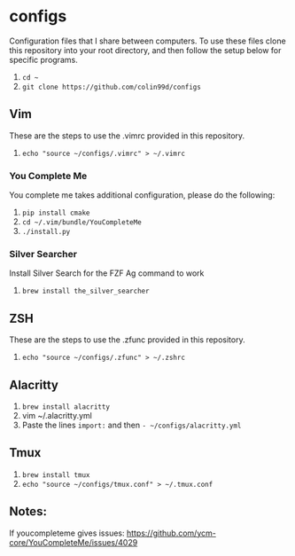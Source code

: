 # configs
Configuration files that I share between computers. To use these files clone this repository into your root directory, and then follow the setup below for specific programs.
1. `cd ~`
1. `git clone https://github.com/colin99d/configs`

## Vim
These are the steps to use the .vimrc provided in this repository.
1. `echo "source ~/configs/.vimrc" > ~/.vimrc`

### You Complete Me
You complete me takes additional configuration, please do the following:
1. `pip install cmake`
1. `cd ~/.vim/bundle/YouCompleteMe`
1. `./install.py`

### Silver Searcher
Install Silver Search for the FZF Ag command to work
1. `brew install the_silver_searcher`

## ZSH
These are the steps to use the .zfunc provided in this repository.

1. `echo "source ~/configs/.zfunc" > ~/.zshrc`

## Alacritty

1. `brew install alacritty`
1. vim ~/.alacritty.yml
1. Paste the lines `import:` and then `- ~/configs/alacritty.yml`

## Tmux

1. `brew install tmux`
1. `echo "source ~/configs/tmux.conf" > ~/.tmux.conf`

## Notes:
If youcompleteme gives issues: https://github.com/ycm-core/YouCompleteMe/issues/4029

